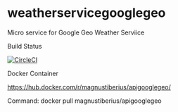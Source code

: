 # weatherservicegooglegeo
Micro service for Google Geo Weather Serviice


Build Status

[![CircleCI](https://circleci.com/gh/MagnusTiberius/weatherservicegooglegeo.svg?style=svg)](https://circleci.com/gh/MagnusTiberius/weatherservicegooglegeo)

Docker Container

https://hub.docker.com/r/magnustiberius/apigooglegeo/

Command: docker pull magnustiberius/apigooglegeo
